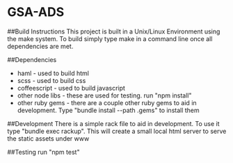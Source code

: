 GSA-ADS
========================


##Build Instructions
This project is built in a Unix/Linux Environment using the make system.
To build simply type make in a command line once all dependencies are met.

##Dependencies
- haml - used to build html
- scss - used to build css
- coffeescript - used to build javascript
- other node libs - these are used for testing. run "npm install"
- other ruby gems - there are a couple other ruby gems to aid in development.
  Type "bundle install --path .gems" to install them


##Development
There is a simple rack file to aid in development.
To use it type "bundle exec rackup". This will create a small local html server
to serve the static assets under www

##Testing
run "npm test"
